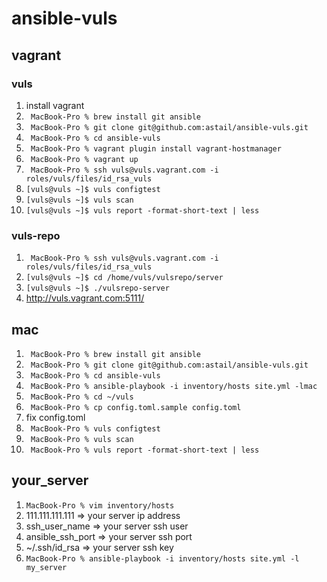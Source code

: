 # ansible-vuls

## vagrant

### vuls

1. install vagrant
2. ` MacBook-Pro % brew install git ansible`
3. ` MacBook-Pro % git clone git@github.com:astail/ansible-vuls.git`
4. ` MacBook-Pro % cd ansible-vuls`
5. ` MacBook-Pro % vagrant plugin install vagrant-hostmanager`
6. ` MacBook-Pro % vagrant up`
7. ` MacBook-Pro % ssh vuls@vuls.vagrant.com -i roles/vuls/files/id_rsa_vuls`
8. `[vuls@vuls ~]$ vuls configtest`
9. `[vuls@vuls ~]$ vuls scan`
10. `[vuls@vuls ~]$ vuls report -format-short-text | less`

### vuls-repo

1. ` MacBook-Pro % ssh vuls@vuls.vagrant.com -i roles/vuls/files/id_rsa_vuls`
2. `[vuls@vuls ~]$ cd /home/vuls/vulsrepo/server`
3. `[vuls@vuls ~]$ ./vulsrepo-server`
4. http://vuls.vagrant.com:5111/

## mac

1. ` MacBook-Pro % brew install git ansible`
2. ` MacBook-Pro % git clone git@github.com:astail/ansible-vuls.git`
3. ` MacBook-Pro % cd ansible-vuls`
4. ` MacBook-Pro % ansible-playbook -i inventory/hosts site.yml -lmac`
5. ` MacBook-Pro % cd ~/vuls`
6. ` MacBook-Pro % cp config.toml.sample config.toml`
7. fix config.toml
8. ` MacBook-Pro % vuls configtest`
9. ` MacBook-Pro % vuls scan`
10. ` MacBook-Pro % vuls report -format-short-text | less`

## your_server

1. `MacBook-Pro % vim inventory/hosts`
2. 111.111.111.111  => your server ip address
3. ssh_user_name    => your server ssh user
4. ansible_ssh_port => your server ssh port
5. ~/.ssh/id_rsa    => your server ssh key
6. `MacBook-Pro % ansible-playbook -i inventory/hosts site.yml -l my_server`
